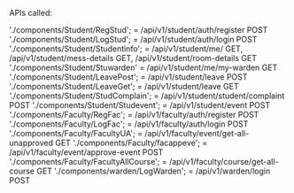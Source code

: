 APIs called:

'./components/Student/RegStud'; = /api/v1/student/auth/register POST
'./components/Student/LogStud'; = /api/v1/student/auth/login POST
'./components/Student/Studentinfo'; = /api/v1/student/me/ GET, /api/v1/student/mess-details GET, /api/v1/student/room-details GET
'./components/Student/Stuwarden' = /api/v1/student/me/my-warden GET
'./components/Student/LeavePost'; = /api/v1/student/leave POST
'./components/Student/LeaveGet'; = /api/v1/student/leave GET
'./components/Student/StudComplain'; = /api/v1/student/student/complaint POST
'./components/Student/Studevent'; = /api/v1/student/event POST
'./components/Faculty/RegFac'; = /api/v1/faculty/auth/register POST
'./components/Faculty/LogFac'; = /api/v1/faculty/auth/login POST
'./components/Faculty/FacultyUA'; = /api/v1/faculty/event/get-all-unapproved GET
'./components/Faculty/facappeve'; = /api/v1/faculty/event/approve-event POST
'./components/Faculty/FacultyAllCourse'; = /api/v1/faculty/course/get-all-course GET
'./components/warden/LogWarden'; = /api/v1/warden/login POST
